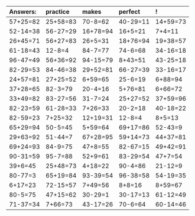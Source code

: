 | Answers: | practice | makes | perfect | ! |
| :--- | :--- | :--- | :--- | :--- |
| 57+25=82 | 25+58=83 | 70-8=62 | 40-29=11 | 14+59=73 | 
| 52-14=38 | 56-27=29 | 16+78=94 | 16+5=21 | 7+4=11 | 
| 26+45=71 | 56+27=83 | 26+5=31 | 18+76=94 | 19+38=57 | 
| 61-18=43 | 12-8=4 | 84-7=77 | 74-6=68 | 34-16=18 | 
| 96-47=49 | 56+36=92 | 94-15=79 | 8+43=51 | 43-25=18 | 
| 82-29=53 | 84-46=38 | 29+52=81 | 66-27=39 | 33-16=17 | 
| 24+57=81 | 27+25=52 | 6+59=65 | 25-6=19 | 6+88=94 | 
| 37+28=65 | 82-3=79 | 20-4=16 | 5+76=81 | 6+66=72 | 
| 33+49=82 | 83-27=56 | 31-7=24 | 25+27=52 | 37+59=96 | 
| 82-23=59 | 61-28=33 | 7+26=33 | 20-2=18 | 40-18=22 | 
| 82-59=23 | 7+25=32 | 12+19=31 | 12-8=4 | 8+5=13 | 
| 65+29=94 | 50-5=45 | 5+59=64 | 69+17=86 | 52-43=9 | 
| 29+63=92 | 51-44=7 | 67+28=95 | 59+14=73 | 44+37=81 | 
| 69+24=93 | 84-9=75 | 47+8=55 | 82-67=15 | 49+42=91 | 
| 90-31=59 | 95-7=88 | 52+9=61 | 83-29=54 | 47+7=54 | 
| 39+6=45 | 25+48=73 | 4+18=22 | 90-4=86 | 21-12=9 | 
| 80-77=3 | 65+19=84 | 93-39=54 | 96-38=58 | 54-19=35 | 
| 6+17=23 | 72-15=57 | 7+49=56 | 8+8=16 | 8+59=67 | 
| 80-5=75 | 47+15=62 | 30-29=1 | 30-17=13 | 61-12=49 | 
| 71-37=34 | 7+66=73 | 43-17=26 | 70-6=64 | 60-14=46 | 
